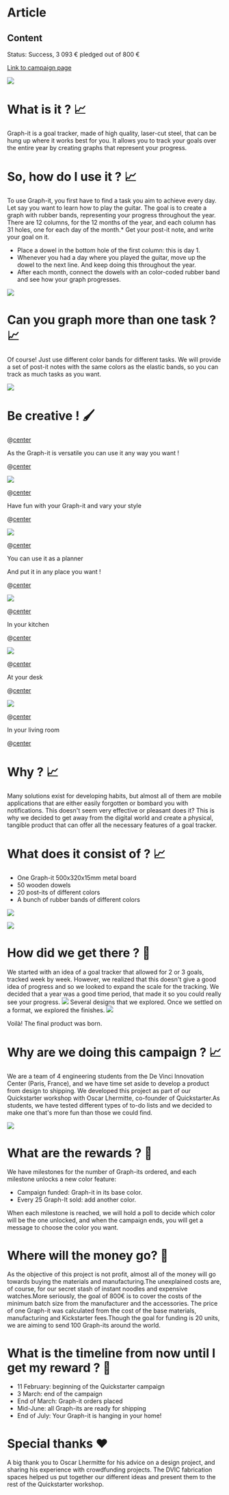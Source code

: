 # Article

## Content

Status: Success, 3 093 € pledged out of 800 €

[Link to campaign page](https://www.kickstarter.com/projects/dimitri-vinet/quickstarter-graph-it)

![](https://ksr-ugc.imgix.net/assets/032/229/956/03c32499b9da60b9b955e2af9b091763_original.png?ixlib=rb-2.1.0&w=680&fit=max&v=1612287855&auto=format&frame=1&lossless=true&s=8e8b698e9b7de0423194136a53e049e6)

# What is it ? 📈

Graph-it is a goal tracker, made of high quality, laser-cut steel, that can be hung up where it works best for you. It allows you to track your goals over the entire year by creating graphs that represent your progress.

# So, how do I use it ? 📈

To use Graph-it, you first have to find a task you aim to achieve every day. Let say you want to learn how to play the guitar. The goal is to create a graph with rubber bands, representing your progress throughout the year. There are 12 columns, for the 12 months of the year, and each column has 31 holes, one for each day of the month.\* Get your post-it note, and write your goal on it.

- Place a dowel in the bottom hole of the first column: this is day 1.
- Whenever you had a day where you played the guitar, move up the dowel to the next line. And keep doing this throughout the year.
- After each month, connect the dowels with an color-coded rubber band and see how your graph progresses.

![](https://ksr-ugc.imgix.net/assets/032/232/235/330777bf0ce940b68dcc24a2462c20f0_original.gif?ixlib=rb-2.1.0&w=680&fit=max&v=1612297520&auto=format&gif-q=50&q=92&s=e76be228d71bf1b09763babb20d939dc)

# Can you graph more than one task ? 📈

Of course! Just use different color bands for different tasks. We will provide a set of post-it notes with the same colors as the elastic bands, so you can track as much tasks as you want.

![](https://ksr-ugc.imgix.net/assets/032/325/322/4ba82275b55cfbc00a670859a3cf6716_original.png?ixlib=rb-2.1.0&w=680&fit=max&v=1612970063&auto=format&frame=1&lossless=true&s=e4e87ca33220ad552d6ea27c8d01a608)

# Be creative ! 🖌

@[center](1,begin)

As the Graph-it is versatile you can use it any way you want !

@[center](1,end)

![](https://ksr-ugc.imgix.net/assets/032/325/343/919fdb081c1005ef4bcaba3209382032_original.png?ixlib=rb-2.1.0&w=680&fit=max&v=1612970141&auto=format&frame=1&lossless=true&s=8e9df2c1c526a25f829b90d5e9e82a9f)

@[center](1,begin)

Have fun with your Graph-it and vary your style

@[center](1,end)

![](https://ksr-ugc.imgix.net/assets/032/324/645/ee97822fe194e745772b9f7a28212b31_original.png?ixlib=rb-2.1.0&w=680&fit=max&v=1612966738&auto=format&frame=1&lossless=true&s=cfff0f54571ca70eaf53093432b01637)

@[center](1,begin)

You can use it as a planner

And put it in any place you want !

@[center](1,end)

![](https://ksr-ugc.imgix.net/assets/032/325/114/9c274ef6e492df28baad0ec166d2130c_original.jpeg?ixlib=rb-2.1.0&w=680&fit=max&v=1612969012&auto=format&frame=1&q=92&s=9b2bf99a0d36eb6e0dcce6984afa2432)

@[center](1,begin)

In your kitchen

@[center](1,end)

![](https://ksr-ugc.imgix.net/assets/032/325/204/d135f0a380509263549ff1f004eed8a8_original.jpeg?ixlib=rb-2.1.0&w=680&fit=max&v=1612969511&auto=format&frame=1&q=92&s=8d39aa475607fd2d262f22ca81f72246)

@[center](1,begin)

At your desk

@[center](1,end)

![](https://ksr-ugc.imgix.net/assets/032/325/262/650dd0c24c2f2152011957032610bcbe_original.jpeg?ixlib=rb-2.1.0&w=680&fit=max&v=1612969782&auto=format&frame=1&q=92&s=c6afc4a2eb930bafaf4ac2e8ff17c46e)

@[center](1,begin)

In your living room

@[center](1,end)

# Why ? 📈

Many solutions exist for developing habits, but almost all of them are mobile applications that are either easily forgotten or bombard you with notifications. This doesn't seem very effective or pleasant does it? This is why we decided to get away from the digital world and create a physical, tangible product that can offer all the necessary features of a goal tracker.

# What does it consist of ? 📈

- One Graph-it 500x320x15mm metal board
- 50 wooden dowels
- 20 post-its of different colors
- A bunch of rubber bands of different colors

![](https://ksr-ugc.imgix.net/assets/032/312/328/4d2d3e3fdf46acb0d61472188133be73_original.jpg?ixlib=rb-2.1.0&w=680&fit=max&v=1612888863&auto=format&frame=1&q=92&s=7066fa5518670bb9e995371d3952945e)

![](https://ksr-ugc.imgix.net/assets/032/393/859/80ca6ecad3961d926f848329a945b5be_original.jpg?ixlib=rb-2.1.0&w=680&fit=max&v=1613484742&auto=format&frame=1&q=92&s=7dc9f51521c896753665115ea34ab2e4)

# How did we get there ? 💭

We started with an idea of a goal tracker that allowed for 2 or 3 goals, tracked week by week. However, we realized that this doesn't give a good idea of progress and so we looked to expand the scale for the tracking. We decided that a year was a good time period, that made it so you could really see your progress. [![](https://ksr-ugc.imgix.net/assets/032/459/594/33bec1d227662a4defd7ca531d385f06_original.png?ixlib=rb-2.1.0&w=680&fit=max&v=1613922255&auto=format&frame=1&lossless=true&s=82e3078746e88ee0da668bf3177cd589)](https://www.instagram.com/graph_it_graph_it/)
Several designs that we explored. Once we settled on a format, we explored the finishes.
[![](https://ksr-ugc.imgix.net/assets/032/459/608/cbdfd2f9f7034e377b87903756597845_original.png?ixlib=rb-2.1.0&w=680&fit=max&v=1613922389&auto=format&frame=1&lossless=true&s=59474fe75629f5d010a77e3421e04625)](https://www.instagram.com/graph_it_graph_it/)

Voilà! The final product was born.

# Why are we doing this campaign ? 📈

We are a team of 4 engineering students from the De Vinci Innovation Center (Paris, France), and we have time set aside to develop a product from design to shipping. We developed this project as part of our Quickstarter workshop with Oscar Lhermitte, co-founder of Quickstarter.As students, we have tested different types of to-do lists and we decided to make one that's more fun than those we could find.

![](https://ksr-ugc.imgix.net/assets/032/312/342/59a9d61187131141a7856f2cdd615cf3_original.jpg?ixlib=rb-2.1.0&w=680&fit=max&v=1612888929&auto=format&frame=1&q=92&s=4a6be571cd1426f390152a20d66ad1ef)

# What are the rewards ? 🎁

We have milestones for the number of Graph-its ordered, and each milestone unlocks a new color feature:

- Campaign funded: Graph-it in its base color.
- Every 25 Graph-It sold: add another color.

When each milestone is reached, we will hold a poll to decide which color will be the one unlocked, and when the campaign ends, you will get a message to choose the color you want.

# Where will the money go? 🏦

As the objective of this project is not profit, almost all of the money will go towards buying the materials and manufacturing.The unexplained costs are, of course, for our secret stash of instant noodles and expensive watches.More seriously, the goal of 800€ is to cover the costs of the minimum batch size from the manufacturer and the accessories. The price of one Graph-it was calculated from the cost of the base materials, manufacturing and Kickstarter fees.Though the goal for funding is 20 units, we are aiming to send 100 Graph-its around the world.

# What is the timeline from now until I get my reward ? 📅

- 11 February: beginning of the Quickstarter campaign
- 3 March: end of the campaign
- End of March: Graph-it orders placed
- Mid-June: all Graph-its are ready for shipping
- End of July: Your Graph-it is hanging in your home!

# Special thanks ❤️

A big thank you to Oscar Lhermitte for his advice on a design project, and sharing his experience with crowdfunding projects. The DVIC fabrication spaces helped us put together our different ideas and present them to the rest of the Quickstarter workshop.
